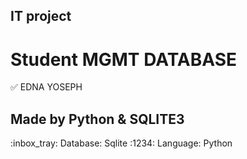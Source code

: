 ## IT project
# Student MGMT DATABASE

:white_check_mark: EDNA YOSEPH

<h2>Made by Python & SQLITE3</h2>
:inbox_tray: Database: Sqlite
:1234: Language: Python
